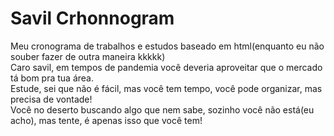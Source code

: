 # Savil Crhonnogram
Meu cronograma de trabalhos e estudos baseado em html(enquanto eu não souber fazer de outra maneira kkkkk)<br>
Caro savil, em tempos de pandemia você deveria aproveitar que o mercado tá bom pra tua área.<br>
Estude, sei que não é fácil, mas você tem tempo, você pode organizar, mas precisa de vontade!<br>
Você no deserto buscando algo que nem sabe, sozinho você não está(eu acho), mas tente, é apenas isso que você tem!<br>
